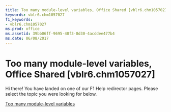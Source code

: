 ```yaml
---
title: Too many module-level variables, Office Shared [vblr6.chm1057027]
keywords: vblr6.chm1057027
f1_keywords:
- vblr6.chm1057027
ms.prod: office
ms.assetid: 39bb06ff-9695-40f3-8d30-4acddee477b4
ms.date: 06/08/2017
---
```



# Too many module-level variables, Office Shared [vblr6.chm1057027]

Hi there! You have landed on one of our F1 Help redirector pages. Please select the topic you were looking for below.

[Too many module-level variables](http://msdn.microsoft.com/library/d07aa660-f8d3-908c-c813-9db33e4a8ac3%28Office.15%29.aspx)

